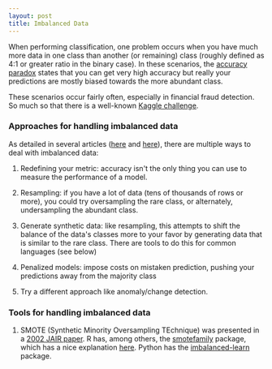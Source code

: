 ```yaml
---
layout: post
title: Imbalanced Data
---
```


When performing classification, one problem occurs when you have much more data in one class than another (or remaining) class (roughly defined as 4:1 or greater ratio in the binary case). In these scenarios, the [accuracy paradox](https://en.wikipedia.org/wiki/Accuracy_paradox) states that you can get very high accuracy but really your predictions are mostly biased towards the more abundant class.

These scenarios occur fairly often, especially in financial fraud detection. So much so that there is a well-known [Kaggle challenge](https://www.kaggle.com/mlg-ulb/creditcardfraud).

### Approaches for handling imbalanced data

As detailed in several articles ([here](https://machinelearningmastery.com/tactics-to-combat-imbalanced-classes-in-your-machine-learning-dataset/) and [here](https://towardsdatascience.com/methods-for-dealing-with-imbalanced-data-5b761be45a18)), there are multiple ways to deal with imbalanced data:

1. Redefining your metric: accuracy isn't the only thing you can use to measure the performance of a model.

2. Resampling: if you have a lot of data (tens of thousands of rows or more), you could try oversampling the rare class, or alternately, undersampling the abundant class.

3. Generate synthetic data: like resampling, this attempts to shift the balance of the data's classes more to your favor by generating data that is similar to the rare class. There are tools to do this for common languages (see below)

4. Penalized models: impose costs on mistaken prediction, pushing your predictions away from the majority class

5. Try a different approach like anomaly/change detection.  

### Tools for handling imbalanced data

1. SMOTE (Synthetic Minority Oversampling TEchnique) was presented in a [2002 JAIR paper](https://www.jair.org/index.php/jair/article/view/10302). R has, among others, the [smotefamily](https://cran.r-project.org/web/packages/smotefamily/index.html) package, which has a nice explanation [here](http://rikunert.com/SMOTE_explained). Python has the [imbalanced-learn](https://pypi.org/project/imbalanced-learn/) package.
